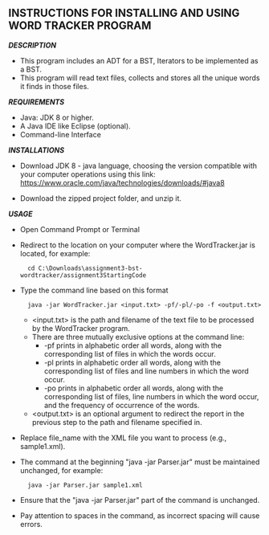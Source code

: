 ## INSTRUCTIONS FOR INSTALLING AND USING WORD TRACKER PROGRAM

***DESCRIPTION***
- This program includes an ADT for a BST, Iterators to be implemented as a BST.
- This program will read text files, collects and stores all the unique words it finds in those files.

***REQUIREMENTS***
- Java: JDK 8 or higher.
- A Java IDE like Eclipse (optional).
- Command-line Interface

***INSTALLATIONS***
- Download JDK 8 - java language, choosing the version compatible with your computer operations using this link: https://www.oracle.com/java/technologies/downloads/#java8

- Download the zipped project folder, and unzip it.

***USAGE***
- Open Command Prompt or Terminal
- Redirect to the location on your computer where the WordTracker.jar is located, for example:

		cd C:\Downloads\assignment3-bst-wordtracker/assignment3StartingCode

- Type the command line based on this format

		java -jar WordTracker.jar <input.txt> -pf/-pl/-po -f <output.txt>
  
  + <input.txt> is the path and filename of the text file to be processed by the WordTracker program.
  + There are three mutually exclusive options at the command line:
    - -pf prints in alphabetic order all words, along with the corresponding list of files in which the words occur.
    - -pl prints in alphabetic order all words, along with the corresponding list of files and line numbers in which the word occur.
    - -po prints in alphabetic order all words, along with the corresponding list of files, line numbers in which the word occur, and the frequency of occurrence of the words.
  + <output.txt> is an optional argument to redirect the report in the previous step to the path and filename specified in.

- Replace file_name with the XML file you want to process (e.g., sample1.xml).
- The command at the beginning "java -jar Parser.jar" must be maintained unchanged, for example:

		java -jar Parser.jar sample1.xml

- Ensure that the "java -jar Parser.jar" part of the command is unchanged.
- Pay attention to spaces in the command, as incorrect spacing will cause errors.
